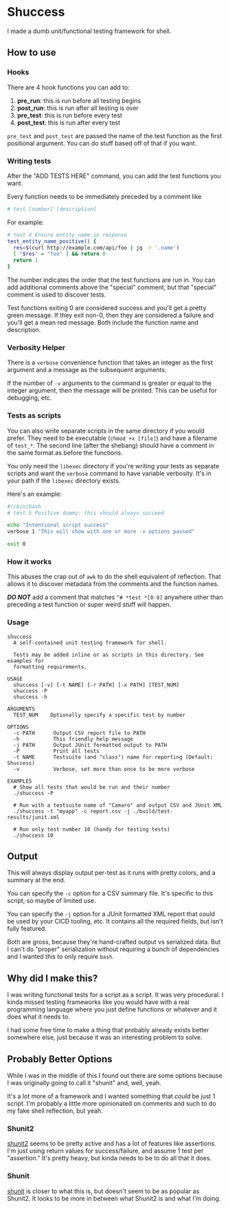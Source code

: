 # Shuccess

I made a dumb unit/functional testing framework for shell.

## How to use

### Hooks

There are 4 hook functions you can add to:

1. **pre_run**: this is run before all testing begins
2. **post_run**: this is run after all testing is over
3. **pre_test**: this is run before every test
4. **post_test**: this is run after every test

`pre_test` and `post_test` are passed the name of the test function as the
first positional argument.  You can do stuff based off of that if you want.

### Writing tests

After the "ADD TESTS HERE" command, you can add the test functions you want.

Every function needs to be immediately preceded by a comment like
```bash
# test [number] [description]
```

For example:
```bash
# test 4 Ensure entity name in response
test_entity_name_positive() {
  res=$(curl http://example.com/api/foo | jq -r '.name')
  [ "$res" = "foo" ] && return 0
  return 1
}
```

The number indicates the order that the test functions are run in.
You can add additional comments above the "special" comment, but that
"special" comment is used to discover tests.

Test functions exiting 0 are considered success and you'll get a pretty green
message.  If they exit non-0, then they are considered a failure and you'll get
a mean red message.  Both include the function name and description.

### Verbosity Helper

There is a `verbose` convenience function that takes an integer as the first
argument and a message as the subsequent arguments.

If the number of `-v` arguments to the command is greater or equal to the
integer argument, then the message will be printed.  This can be useful for
debugging, etc.

### Tests as scripts
You can also write separate scripts in the same directory if you would prefer.
They need to be executable (`chmod +x [file]`) and have a filename of `test_*`.
The second line (after the shebang) should have a comment in the same format as
before the functions.

You only need the `libexec` directory if you're writing your tests as separate
scripts and want the `verbose` command to have variable verbosity.  It's in
your path if the `libexec` directory exists.

Here's an example:

```bash
#!/bin/bash
# test 5 Positive dummy: this should always succeed

echo "Intentional script success"
verbose 1 "This will show with one or more -v options passed"

exit 0
```

### How it works

This abuses the crap out of `awk` to do the shell equivalent of reflection.
That allows it to discover metadata from the comments and the function names.

***DO NOT*** add a comment that matches `^# *test *[0-9]` anywhere other than
preceding a test function or super weird stuff will happen.

### Usage

```
shuccess
  A self-contained unit testing framework for shell.

  Tests may be added inline or as scripts in this directory. See examples for
  formatting requirements.

USAGE
  shuccess [-v] [-t NAME] [-r PATH] [-x PATH] [TEST_NUM]
  shuccess -P
  shuccess -h

ARGUMENTS
  TEST_NUM    Optionally specify a specific test by number

OPTIONS
  -c PATH      Output CSV report file to PATH
  -h           This friendly help message
  -j PATH      Output JUnit formatted output to PATH
  -P           Print all tests
  -t NAME      Testsuite (and "class") name for reporting (Default: Shuccess)
  -v           Verbose, set more than once to be more verbose

EXAMPLES
  # Show all tests that would be run and their number
  ./shuccess -P

  # Run with a testsuite name of "Camaro" and output CSV and JUnit XML
  ./shuccess -t "myapp" -c report.csv -j ./build/test-results/junit.xml

  # Run only test number 10 (handy for testing tests)
  ./shuccess 10
```

## Output

This will always display output per-test as it runs with pretty colors, and a
summary at the end.

You can specify the `-c` option for a CSV summary file.  It's specific to this
script, so maybe of limited use.

You can specify the `-j` option for a JUnit formatted XML report that could be
used by your CICD tooling, etc.  It contains all the required fields, but isn't
fully featured.

Both are gross, because they're hand-crafted output vs serialized data.  But I
can't do "proper" serialization without requiring a bunch of dependencies and I
wanted this to only require `bash`.

## Why did I make this?

I was writing functional tests for a script as a script.  It was very
procedural.  I kinda missed testing frameworks like you would have with a real
programming language where you just define functions or whatever and it does
what it needs to.

I had some free time to make a thing that probably already exists better
somewhere else, just because it was an interesting problem to solve.

## Probably Better Options

While I was in the middle of this I found out there are some options because I
was originally going to call it "shunit" and, well, yeah.

It's a lot more of a framework and I wanted something that *could* be just 1
script. I'm probably a little more opinionated on comments and such to do my
fake shell reflection, but yeah.

### Shunit2

[shunit2](https://github.com/akesterson/shunit) seems to be pretty active and
has a lot of features like assertions.  I'm just using return values for
success/failure, and assume 1 test per "assertion."  It's pretty heavy, but
kinda needs to be to do all that it does.

### Shunit

[shunit](https://github.com/akesterson/shunit) is closer to what this is, but
doesn't seem to be as popular as Shunit2.  It looks to be more in between what
Shunit2 is and what I'm doing.
